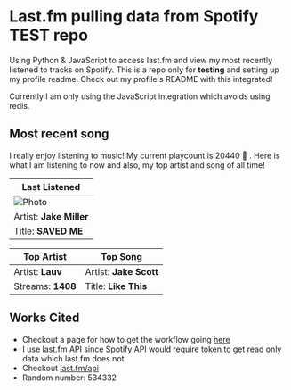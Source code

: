 # Last.fm pulling data from Spotify TEST repo

Using Python & JavaScript to access last.fm and view my most recently listened to tracks on Spotify. This is a repo only for **testing** and setting up my profile readme. Check out my profile's README with this integrated!

Currently I am only using the JavaScript integration which avoids using redis.

## Most recent song

I really enjoy listening to music! My current playcount is 20440 🤯 . Here is what I am listening to now and also, my top artist and song of all time!

| Last Listened        |
| -------------------- |
| ![Photo](https://lastfm.freetls.fastly.net/i/u/174s/39b8a355718cba6963079e645bda64b5.jpg)      |
| Artist: **Jake Miller** |
| Title: **SAVED ME**    |

| Top Artist                      | Top Song                    |
| ------------------------------- | --------------------------- |
| Artist: **Lauv**         | Artist: **Jake Scott** |
| Streams: **1408** | Title: **Like This**    |

## Works Cited

- Checkout a page for how to get the workflow going [here](https://dev.to/gargakshit/how-i-added-my-spotify-statistics-to-my-github-readme-4jdd)
- I use last.fm API since Spotify API would require token to get read only data which last.fm does not
- Checkout [last.fm/api](https://www.last.fm/api)
- Random number: 534332
